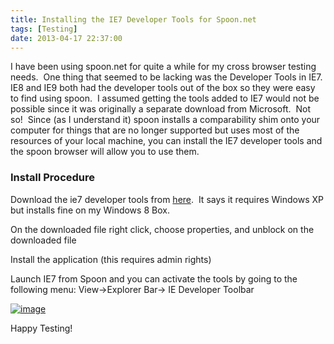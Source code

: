 ```yaml
---
title: Installing the IE7 Developer Tools for Spoon.net
tags: [Testing]
date: 2013-04-17 22:37:00
---
```


I have been using spoon.net for quite a while for my cross browser testing needs.&nbsp; One thing that seemed to be lacking was the Developer Tools in IE7.&nbsp; IE8 and IE9 both had the developer tools out of the box so they were easy to find using spoon.&nbsp; I assumed getting the tools added to IE7 would not be possible since it was originally a separate download from Microsoft.&nbsp; Not so!&nbsp; Since (as I understand it) spoon installs a comparability shim onto your computer for things that are no longer supported but uses most of the resources of your local machine, you can install the IE7 developer tools and the spoon browser will allow you to use them.&nbsp;

### Install Procedure

Download the ie7 developer tools from [here](http://www.microsoft.com/en-us/download/details.aspx?id=18359).&nbsp; It says it requires Windows XP but installs fine on my Windows 8 Box.

On the downloaded file right click, choose properties, and unblock on the downloaded file

Install the application (this requires admin rights)

Launch IE7 from Spoon and you can activate the tools by going to the following menu: View-&gt;Explorer Bar-&gt; IE Developer Toolbar

[![image](http://www.michaelware.net/image.axd?picture=image_thumb_2.png "image")](http://www.michaelware.net/image.axd?picture=image_2.png)

Happy Testing!